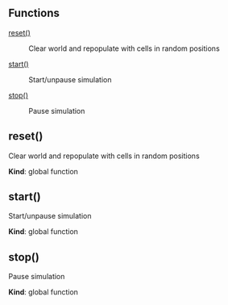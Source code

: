 ## Functions

<dl>
<dt><a href="#reset">reset()</a></dt>
<dd><p>Clear world and repopulate with cells in random positions</p>
</dd>
<dt><a href="#start">start()</a></dt>
<dd><p>Start/unpause simulation</p>
</dd>
<dt><a href="#stop">stop()</a></dt>
<dd><p>Pause simulation</p>
</dd>
</dl>

<a name="reset"></a>

## reset()
Clear world and repopulate with cells in random positions

**Kind**: global function  
<a name="start"></a>

## start()
Start/unpause simulation

**Kind**: global function  
<a name="stop"></a>

## stop()
Pause simulation

**Kind**: global function  
